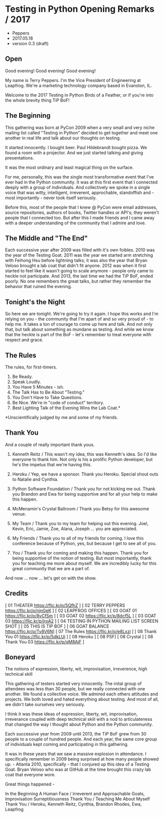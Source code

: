 
# Testing in Python Opening Remarks / 2017

- Peppers
- 2017.05.18
- version 0.3 (draft)


## Open 

Good evening! Good evening! Good evening!

My name is Terry Peppers. I'm the Vice President of Engineering at Leapfrog.  We're a marketing technology company based in Evanston, IL. 

Welcome to the 2017 Testing in Python Birds of a Feather, or if you're into the whole brevity thing TiP BoF! 


## The Beginning

This gathering was born at PyCon 2009 when a very small and very niche mailing list called "Testing in Python" decided to get together and meet one another in real life and talk about our thoughts on testing. 

It started innocently. I bought beer. Paul Hildebrandt bought pizza. We found a room with a projector. And we just started talking and giving presentations. 

It was the most ordinary and least magical thing on the surface.

For me, personally, this was the single most transformative event that I've ever had in the Python community. It was at this first event that I connected deeply with a group of individuals. And collectively we spoke in a single voice that was witty, intelligent, irreverent, approchable, standoffish and - most importantly - never took itself seriously. 

Before this, most of the people that I knew @ PyCon were email addresses, source repositories, authors of books, Twitter handles or API's; they weren't people that I connected too. But after this I made friends and I came away with a deeper understanding of the community that I admire and love. 


## The Middle and "The End"

Each successive year after 2009 was filled with it's own foibles. 2010 was the year of the Testing Goat. 2011 was the year we started arm stretching with Feihong Hsu before lightning talks; it was also the year that Bryan Veloso brought a lab coat that didn't fit anyone. 2012 was when it first started to feel like it wasn't going to scale anymore - people only came to heckle not participate. And 2013, the last time we had the TiP BoF, ended poorly. No one remembers the great talks, but rather they remember the behavior that ruined the evening. 


## Tonight's the Night

So here we are tonight. We're going to try it again. I hope this works and I'm relying on you - the community that I'm apart of and so very proud of - to help me. It takes a ton of courage to come up here and talk. And not only that, but talk about something as mundane as testing. And while we know that the heckle is part of the BoF - let's remember to treat everyone with respect and grace. 


## The Rules

The rules, for first-timers. 

1. Be Ready.
2. Speak Loudly.
3. You Have 5 Minutes - ish. 
4. The Talk Has to Be About "Testing."
5. You Don't Have to Take Questions. 
6. Be Nice. We're in "code of conduct" territory. 
7. Best Lighting Talk of the Evening Wins the Lab Coat.*

*Unscientifically judged by me and some of my friends. 


## Thank You

And a couple of really important thank yous. 

1. Kenneth Reitz / This wasn't my idea, this was Kenneth's idea. So I'd like everyone to thank him. Not only is his a prolific Python developer, but he's the impetus that we're having this. 

2. Heroku / Yep, we have a sponsor. Thank you Heroku. Special shout outs to Natalie and Cynthia. 

3. Python Software Foundation / Thank you for not kicking me out. Thank you Brandon and Ewa for being supportive and for all your help to make this happen.

4. McMenamin's Crystal Ballroom / Thank you Betsy for this awesome venue. 

5. My Team / Thank you to my team for helping out this evening. Joel, Kevin, Eric, Jamie, Zoe, Alana, Joseph ... you are appreciated. 

6. My Friends / Thank you to all of my friends for coming. I love this conference because of Python, yes, but because I get to see all of you. 

7. You / Thank you for coming and making this happen. Thank you for being supportive of the notion of testing. But most importantly, thank you for teaching me more about myself. We are incredibly lucky for this great community that we are a part of. 

And now ... now ... let's get on with the show. 


## Credits

[ 01 THEATER https://flic.kr/p/5QfhZ ]
[ 02 TERRY PEPPERS https://flic.kr/p/njnGeK ]
[ 02 LEAPFROG OFFICES ]
[ 03 GOAT 01 https://flic.kr/p/8vCfSm ]
[ 03 GOAT 02 https://flic.kr/p/8dcf5L ]
[ 03 GOAT 03 https://flic.kr/p/jroA2 ]
[ 04 TESTING IN PYTHON MAILING LIST SCREEN SHOT ]
[ 05 THIS IS TIP BOF ]
[ 06 GOAT BALANCE https://flic.kr/p/Ty8V6N]
[ 07 The Rules https://flic.kr/p/e8Lxzi ] 
[ 08 Thank You 01 https://flic.kr/p/5dkLUi ]
[ 08 Heroku ] 
[ 08 PSF]
[ 08 Crystal ]
[ 08 Thank You 03 https://flic.kr/p/qM8AjF ]


## Boneyard

The notions of expression, liberty, wit, improvisation, irreverence, high technical skill

This gathering of testers started very innocently. The inital group of attendees was less than 30 people, but we really connected with one another. We found a collective voice. We admired each others attitudes and projects. We both loved and hated everything about testing. And most of all, we didn't take ourselves very seriously. 

I think it was these ideas of expression, liberty, wit, improvisation, irreverance coupled with deep technical skill with a nod to articulateness that changed the way I thought about Python and the Python community. 

Each successive year from 2009 until 2013, the TiP BoF grew from 30 people to a couple of hundred people. And each year, the same core group of individuals kept coming and participating in this gathering. 

It was in these years that we saw a massive explosion in attendance. I specifically remember in 2009 being surprised at how many people showed up. - Atlanta 2010, specifically - that I conjured up this idea of a Testing Goat. Bryan Veloso who was at GitHub at the time brought this crazy lab coat that everyone wore. 

Great things happened - 

In the Beginning
A Human Face / Irreverent and Approachable
Goats, Improvisation
Surreptitiousness
Thank You / Teaching Me About Myself
Thank You / Heroku, Kenneth Reitz, Cynthia, Brandon Rhodes, Ewa, Leapfrog
